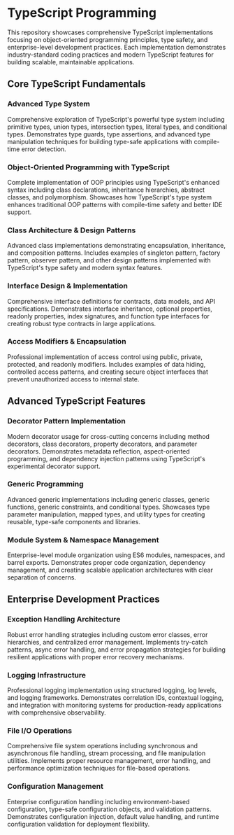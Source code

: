 # TypeScript Programming

This repository showcases comprehensive TypeScript implementations focusing on object-oriented programming principles, type safety, and enterprise-level development practices. Each implementation demonstrates industry-standard coding practices and modern TypeScript features for building scalable, maintainable applications.

## Core TypeScript Fundamentals

### Advanced Type System
Comprehensive exploration of TypeScript's powerful type system including primitive types, union types, intersection types, literal types, and conditional types. Demonstrates type guards, type assertions, and advanced type manipulation techniques for building type-safe applications with compile-time error detection.

### Object-Oriented Programming with TypeScript
Complete implementation of OOP principles using TypeScript's enhanced syntax including class declarations, inheritance hierarchies, abstract classes, and polymorphism. Showcases how TypeScript's type system enhances traditional OOP patterns with compile-time safety and better IDE support.

### Class Architecture & Design Patterns
Advanced class implementations demonstrating encapsulation, inheritance, and composition patterns. Includes examples of singleton pattern, factory pattern, observer pattern, and other design patterns implemented with TypeScript's type safety and modern syntax features.

### Interface Design & Implementation
Comprehensive interface definitions for contracts, data models, and API specifications. Demonstrates interface inheritance, optional properties, readonly properties, index signatures, and function type interfaces for creating robust type contracts in large applications.

### Access Modifiers & Encapsulation
Professional implementation of access control using public, private, protected, and readonly modifiers. Includes examples of data hiding, controlled access patterns, and creating secure object interfaces that prevent unauthorized access to internal state.

## Advanced TypeScript Features

### Decorator Pattern Implementation
Modern decorator usage for cross-cutting concerns including method decorators, class decorators, property decorators, and parameter decorators. Demonstrates metadata reflection, aspect-oriented programming, and dependency injection patterns using TypeScript's experimental decorator support.

### Generic Programming
Advanced generic implementations including generic classes, generic functions, generic constraints, and conditional types. Showcases type parameter manipulation, mapped types, and utility types for creating reusable, type-safe components and libraries.

### Module System & Namespace Management
Enterprise-level module organization using ES6 modules, namespaces, and barrel exports. Demonstrates proper code organization, dependency management, and creating scalable application architectures with clear separation of concerns.

## Enterprise Development Practices

### Exception Handling Architecture
Robust error handling strategies including custom error classes, error hierarchies, and centralized error management. Implements try-catch patterns, async error handling, and error propagation strategies for building resilient applications with proper error recovery mechanisms.

### Logging Infrastructure
Professional logging implementation using structured logging, log levels, and logging frameworks. Demonstrates correlation IDs, contextual logging, and integration with monitoring systems for production-ready applications with comprehensive observability.

### File I/O Operations
Comprehensive file system operations including synchronous and asynchronous file handling, stream processing, and file manipulation utilities. Implements proper resource management, error handling, and performance optimization techniques for file-based operations.

### Configuration Management
Enterprise configuration handling including environment-based configuration, type-safe configuration objects, and validation patterns. Demonstrates configuration injection, default value handling, and runtime configuration validation for deployment flexibility.

